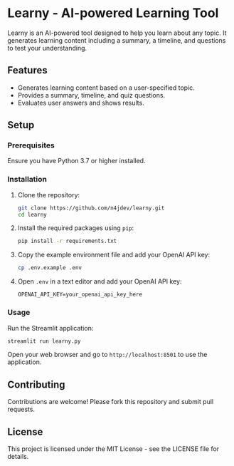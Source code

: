 # Learny - AI-powered Learning Tool

Learny is an AI-powered tool designed to help you learn about any topic. It generates learning content including a summary, a timeline, and questions to test your understanding.

## Features
- Generates learning content based on a user-specified topic.
- Provides a summary, timeline, and quiz questions.
- Evaluates user answers and shows results.

## Setup

### Prerequisites
Ensure you have Python 3.7 or higher installed.

### Installation

1. Clone the repository:
    ```bash
    git clone https://github.com/n4jdev/learny.git
    cd learny
    ```

2. Install the required packages using `pip`:
    ```bash
    pip install -r requirements.txt
    ```

3. Copy the example environment file and add your OpenAI API key:
    ```bash
    cp .env.example .env
    ```

4. Open `.env` in a text editor and add your OpenAI API key:
    ```plaintext
    OPENAI_API_KEY=your_openai_api_key_here
    ```

### Usage

Run the Streamlit application:
```bash
streamlit run learny.py
```

Open your web browser and go to `http://localhost:8501` to use the application.

## Contributing
Contributions are welcome! Please fork this repository and submit pull requests.

## License
This project is licensed under the MIT License - see the LICENSE file for details.
